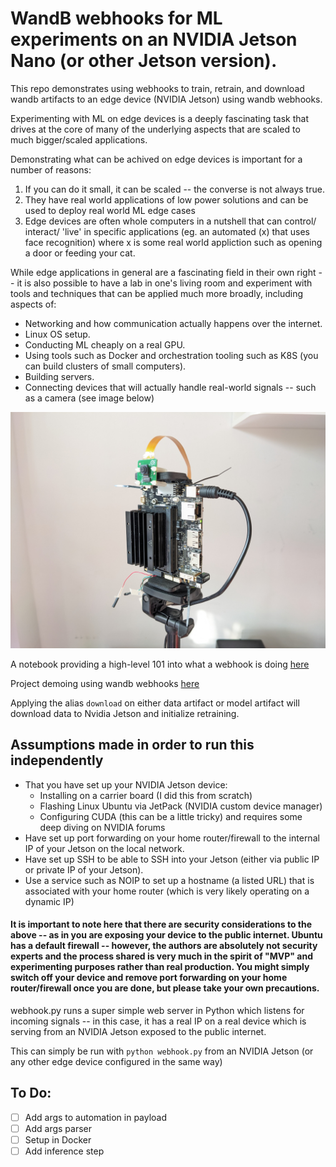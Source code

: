 # WandB webhooks for ML experiments on an NVIDIA Jetson Nano (or other Jetson version).

This repo demonstrates using webhooks to train, retrain, and download wandb artifacts to an edge device (NVIDIA Jetson) using wandb webhooks.

Experimenting with ML on edge devices is a deeply fascinating task that drives at the core of many of the underlying aspects that are scaled to much bigger/scaled applications.

Demonstrating what can be achived on edge devices is important for a number of reasons:
1. If you can do it small, it can be scaled -- the converse is not always true.
2. They have real world applications of low power solutions and can be used to deploy real world ML edge cases
3. Edge devices are often whole computers in a nutshell that can control/ interact/ 'live' in specific applications (eg. an automated (x) that uses face recognition) where x is some real world appliction such as opening a door or feeding your cat.

While edge applications in general are a fascinating field in their own right -- it is also possible to have a lab in one's living room and experiment with tools and techniques that can be applied much more broadly, including aspects of:

- Networking and how communication actually happens over the internet.
- Linux OS setup.
- Conducting ML cheaply on a real GPU.
- Using tools such as Docker and orchestration tooling such as K8S (you can build clusters of small computers).
- Building servers.
- Connecting devices that will actually handle real-world signals -- such as a camera (see image below)

![PXL_20230920_075839451.jpg](PXL_20230920_075839451.jpg)

A notebook providing a high-level 101 into what a webhook is doing [here](https://colab.research.google.com/drive/1PdR7tzXbBp7HupE3pq633cHR7Qs-ub8x?usp=sharing)

Project demoing using wandb webhooks [here](https://wandb.ai/jetson-nano-train/quantized%20edge%20training)

Applying the alias `download` on either data artifact or model artifact will download data to Nvidia Jetson and initialize retraining.

## Assumptions made in order to run this independently
- That you have set up your NVIDIA Jetson device:
    - Installing on a carrier board (I did this from scratch)
    - Flashing Linux Ubuntu via JetPack (NVIDIA custom device manager)
    - Configuring CUDA (this can be a little tricky) and requires some deep diving on NVIDIA forums
- Have set up port forwarding on your home router/firewall to the internal IP of your Jetson on the local network.
- Have set up SSH to be able to SSH into your Jetson (either via public IP or private IP of your Jetson).
- Use a service such as NOIP to set up a hostname (a listed URL) that is associated with your home router (which is very likely operating on a dynamic IP)

#### It is important to note here that there are security considerations to the above -- as in you are exposing your device to the public internet. Ubuntu has a default firewall -- however, the authors are absolutely not security experts and the process shared is very much in the spirit of "MVP" and experimenting purposes rather than real production. You might simply switch off your device and remove port forwarding on your home router/firewall once you are done, but please take your own precautions.

webhook.py runs a super simple web server in Python which listens for incoming signals -- in this case, it has a real IP on a real device which is serving from an NVIDIA Jetson exposed to the public internet.

This can simply be run with `python webhook.py` from an NVIDIA Jetson (or any other edge device configured in the same way)

## To Do:
- [ ] Add args to automation in payload
- [ ] Add args parser
- [ ] Setup in Docker
- [ ] Add inference step